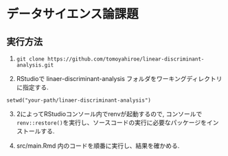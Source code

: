 # データサイエンス論課題

## 実行方法

1. `git clone https://github.com/tomoyahiroe/linear-discriminant-analysis.git`

2. RStudioで linaer-discriminant-analysis フォルダをワーキングディレクトリに指定する.

`setwd("your-path/linaer-discriminant-analysis")`

3. 2によってRStudioコンソール内でrenvが起動するので, コンソールで`renv::restore()`を実行し、ソースコードの実行に必要なパッケージをインストールする.

4. src/main.Rmd 内のコードを順番に実行し、結果を確かめる.


